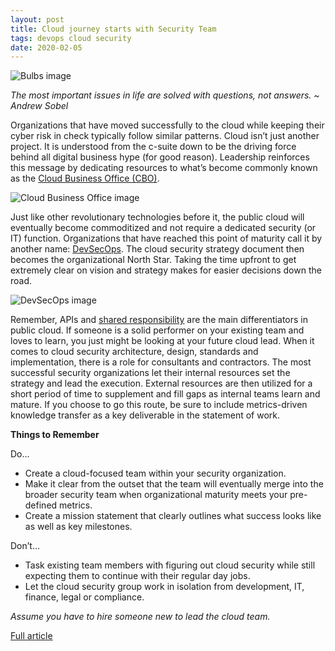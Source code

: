 ```yaml
---
layout: post
title: Cloud journey starts with Security Team
tags: devops cloud security
date: 2020-02-05
---
```


![Bulbs image](https://cdn.thenewstack.io/media/2020/02/f5be8b59-light-bulbs-1125016_1920-1024x576.jpg)

*The most important issues in life are solved with questions, not answers. ~ Andrew Sobel*

Organizations that have moved successfully to the cloud while keeping their 
cyber risk in check typically follow similar patterns. Cloud isn’t just another 
project. It is understood from the c-suite down to be the driving force behind all 
digital business hype (for good reason). Leadership reinforces this message by 
dedicating resources to what’s become commonly known as the 
[Cloud Business Office (CBO)](https://www.cloudtp.com/cloud-business-office/).

![Cloud Business Office image](https://cdn.thenewstack.io/media/2020/02/7e217bcf-screen-shot-2020-02-04-at-17.12.47.png)

Just like other revolutionary technologies before it, the public cloud will 
eventually become commoditized and not require a dedicated security (or IT) 
function. Organizations that have reached this point of maturity call it by 
another name: [DevSecOps](https://www.paloaltonetworks.com/cyberpedia/what-is-devsecops). 
The cloud security strategy document then becomes the organizational North 
Star. Taking the time upfront to get extremely clear on vision and strategy 
makes for easier decisions down the road.

![DevSecOps image](https://cdn.thenewstack.io/media/2020/02/92030f16-screen-shot-2020-02-04-at-17.14.45.png)

Remember, APIs and 
[shared responsibility](https://www.paloaltonetworks.com/cyberpedia/cloud-security-is-a-shared-responsibility) 
are the main differentiators in public cloud. If someone is a solid performer 
on your existing team and loves to learn, you just might be looking at your 
future cloud lead. When it comes to cloud security architecture, design, 
standards and implementation, there is a role for consultants and contractors. 
The most successful security organizations let their internal resources set the 
strategy and lead the execution. External resources are then utilized for a 
short period of time to supplement and fill gaps as internal teams learn and 
mature.  If you choose to go this route, be sure to include metrics-driven 
knowledge transfer as a key deliverable in the statement of work.

**Things to Remember**

Do…

- Create a cloud-focused team within your security organization.
- Make it clear from the outset that the team will eventually merge into the 
broader security team when organizational maturity meets your pre-defined metrics.
- Create a mission statement that clearly outlines what success looks like as 
well as key milestones.

Don’t…

- Task existing team members with figuring out cloud security while still 
expecting them to continue with their regular day jobs.
- Let the cloud security group work in isolation from development, IT, finance, 
legal or compliance.

*Assume you have to hire someone new to lead the cloud team.*

[Full article](https://thenewstack.io/why-your-successful-cloud-journey-starts-with-building-the-right-security-team/)
